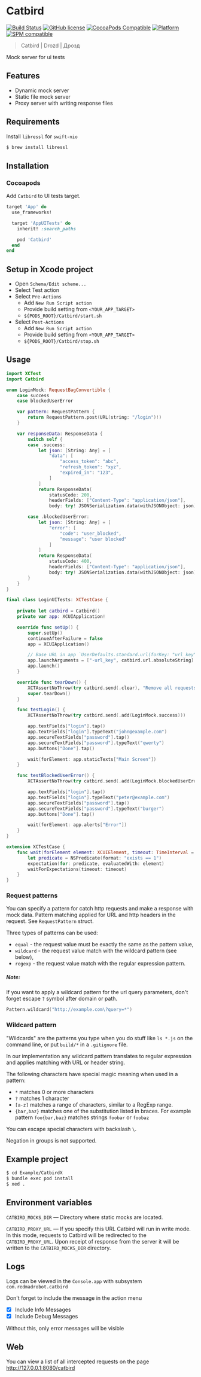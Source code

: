 # Catbird

[![Build Status](https://travis-ci.com/RedMadRobot/catbird.svg?branch=master)](https://travis-ci.com/RedMadRobot/catbird)
[![GitHub license](https://img.shields.io/badge/license-MIT-lightgrey.svg)](https://github.com/RedMadRobot/Catbird/blob/master/LICENSE)
[![CocoaPods Compatible](https://img.shields.io/cocoapods/v/Catbird.svg)](https://cocoapods.org/pods/Catbird)
[![Platform](https://img.shields.io/cocoapods/p/Catbird.svg?style=flat)](https://cocoapods.org/pods/Catbird)
[![SPM compatible](https://img.shields.io/badge/spm-compatible-brightgreen.svg?style=flat)](https://swift.org/package-manager)

> Catbird | Drozd | Дрозд

Mock server for ui tests

## Features

- Dynamic mock server
- Static file mock server
- Proxy server with writing response files

## Requirements

Install `libressl` for `swift-nio`

```bash
$ brew install libressl
```

## Installation

### Cocoapods

Add `Catbird` to UI tests target.

```ruby
target 'App' do
  use_frameworks!

  target 'AppUITests' do
    inherit! :search_paths

    pod 'Catbird'
  end
end
```

## Setup in Xcode project

- Open `Schema/Edit scheme...`
- Select Test action
- Select `Pre-Actions`
  - Add `New Run Script action`
  - Provide build setting from `<YOUR_APP_TARGET>`
  - `${PODS_ROOT}/Catbird/start.sh`
- Select `Post-Actions`
  - Add `New Run Script action`
  - Provide build setting from `<YOUR_APP_TARGET>`
  - `${PODS_ROOT}/Catbird/stop.sh`

## Usage

```swift
import XCTest
import Catbird

enum LoginMock: RequestBagConvertible {
    case success
    case blockedUserError

    var pattern: RequestPattern {
        return RequestPattern.post(URL(string: "/login")!)
    }

    var responseData: ResponseData {
        switch self {
        case .success:
            let json: [String: Any] = [
                "data": [
                    "access_token": "abc",
                    "refresh_token": "xyz",
                    "expired_in": "123",
                ]
            ]
            return ResponseData(
                statusCode: 200,
                headerFields: ["Content-Type": "application/json"],
                body: try! JSONSerialization.data(withJSONObject: json))

        case .blockedUserError:
            let json: [String: Any] = [
                "error": [
                    "code": "user_blocked",
                    "message": "user blocked"
                ]
            ]
            return ResponseData(
                statusCode: 400,
                headerFields: ["Content-Type": "application/json"],
                body: try! JSONSerialization.data(withJSONObject: json))
        }
    }
}

final class LoginUITests: XCTestCase {
    
    private let catbird = Catbird()
    private var app: XCUIApplication!

    override func setUp() {
        super.setUp()
        continueAfterFailure = false
        app = XCUIApplication()

        // Base URL in app `UserDefaults.standard.url(forKey: "url_key")`
        app.launchArguments = ["-url_key", catbird.url.absoluteString]
        app.launch()
    }

    override func tearDown() {
        XCTAssertNoThrow(try catbird.send(.clear), "Remove all requests")
        super.tearDown()
    }

    func testLogin() {
        XCTAssertNoThrow(try catbird.send(.add(LoginMock.success)))

        app.textFields["login"].tap()
        app.textFields["login"].typeText("john@example.com")
        app.secureTextFields["password"].tap()
        app.secureTextFields["password"].typeText("qwerty")
        app.buttons["Done"].tap()

        wait(forElement: app.staticTexts["Main Screen"])
    }

    func testBlockedUserError() {
        XCTAssertNoThrow(try catbird.send(.add(LoginMock.blockedUserError)))

        app.textFields["login"].tap()
        app.textFields["login"].typeText("peter@example.com")
        app.secureTextFields["password"].tap()
        app.secureTextFields["password"].typeText("burger")
        app.buttons["Done"].tap()

        wait(forElement: app.alerts["Error"])
    }
}

extension XCTestCase {
    func wait(forElement element: XCUIElement, timeout: TimeInterval = 3.0) {
        let predicate = NSPredicate(format: "exists == 1")
        expectation(for: predicate, evaluatedWith: element)
        waitForExpectations(timeout: timeout)
    }
}
```

### Request patterns

You can specify a pattern for catch http requests and make a response with mock data. Pattern matching applied for URL and http headers in the request. See `RequestPattern` struct.

Three types of patterns can be used:

- `equal` - the request value must be exactly the same as the pattern value,
- `wildcard` - the request value match with the wildcard pattern (see below),
- `regexp` - the request value match with the regular expression pattern.

##### Note: 
If you want to apply a wildcard pattern for the url query parameters, don't forget escape `?` symbol after domain or path.

```swift
Pattern.wildcard("http://example.com\?query=*")
```

### Wildcard pattern

"Wildcards" are the patterns you type when you do stuff like `ls *.js` on the command line, or put `build/*` in a `.gitignore` file.

In our implementation any wildcard pattern translates to regular expression and applies matching with URL or header string.

The following characters have special magic meaning when used in a pattern:

- `*` matches 0 or more characters
- `?` matches 1 character
- `[a-z]` matches a range of characters, similar to a RegExp range. 
- `{bar,baz}` matches one of the substitution listed in braces. For example pattern  `foo{bar,baz}` matches strings `foobar` or `foobaz`

You can escape special characters with backslash `\`.

Negation in groups is not supported.


## Example project

```bash
$ cd Example/CatbirdX
$ bundle exec pod install
$ xed .
```

## Environment variables

`CATBIRD_MOCKS_DIR` — Directory where static mocks are located.

`CATBIRD_PROXY_URL` — If you specify this URL Catbird will run in write mode. In this mode, requests to Catbird will be redirected to the `CATBIRD_PROXY_URL`. Upon receipt of response from the server it will be written to the `CATBIRD_MOCKS_DIR` directory.

## Logs

Logs can be viewed in the `Console.app` with subsystem `com.redmadrobot.catbird`

Don't forget to include the message in the action menu

- [x] Include Info Messages
- [x] Include Debug Messages

Without this, only error messages will be visible

## Web

You can view a list of all intercepted requests on the page http://127.0.0.1:8080/catbird
